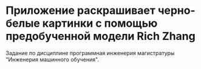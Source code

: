 # Приложение раскрашивает черно-белые картинки с помощью предобученной модели Rich Zhang
Задание по дисциплине программная инженерия магистратуры "Инженерия машинного обучения".
